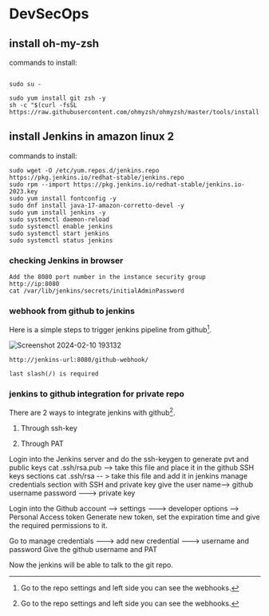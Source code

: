 # DevSecOps


## install oh-my-zsh

commands to install:
```

sudo su -
```
```
sudo yum install git zsh -y 
sh -c "$(curl -fsSL https://raw.githubusercontent.com/ohmyzsh/ohmyzsh/master/tools/install.sh)"

```

## install Jenkins in amazon linux 2 


commands to install:
```
sudo wget -O /etc/yum.repos.d/jenkins.repo https://pkg.jenkins.io/redhat-stable/jenkins.repo
sudo rpm --import https://pkg.jenkins.io/redhat-stable/jenkins.io-2023.key
sudo yum install fontconfig -y
sudo dnf install java-17-amazon-corretto-devel -y
sudo yum install jenkins -y
sudo systemctl daemon-reload
sudo systemctl enable jenkins
sudo systemctl start jenkins
sudo systemctl status jenkins

```
### checking Jenkins in browser
```
Add the 8080 port number in the instance security group
http://ip:8080
cat /var/lib/jenkins/secrets/initialAdminPassword

```

### webhook from github to jenkins

Here is a simple steps to trigger jenkins pipeline from github[^1].

[^1]: Go to the repo settings and left side you can see the webhooks.

![Screenshot 2024-02-10 193132](https://github.com/satya-sairam/DevSecOps/assets/89373806/30687b52-ef2e-4793-83af-7d784beb6c78)




[^2]: Add the Jenkins URL and append it with 
```
http://jenkins-url:8080/github-webhook/

last slash(/) is required
```
###  jenkins to github integration for private repo

There are 2 ways to integrate jenkins with github[^1].

1) Through ssh-key

2) Through PAT


[^1]: Through ssh-key:

Login into the Jenkins server and do the ssh-keygen to generate pvt and public keys
cat .ssh/rsa.pub --> take this file and place it in the github SSH keys sections
cat .ssh/rsa -- > take this file and add it in jenkins manage credentials section with SSH and private key
give the user name--> github username
password ---> private key


[^2]: Through PAT:

Login into the Github account --> settings ---> developer options --> Personal Access token
Generate new token, set the expiration time and give the required permissions to it.

Go to manage credentials ---> add new credential ---> username and password 
Give the github username and PAT 

Now the jenkins will be able to talk to the git repo.



